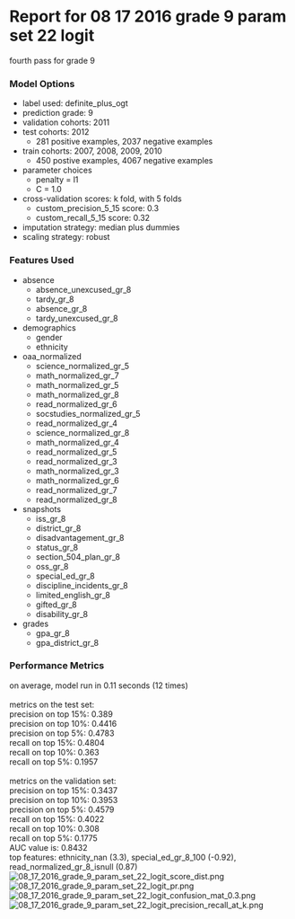 # Report for 08 17 2016 grade 9 param set 22 logit
fourth pass for grade 9

### Model Options
* label used: definite_plus_ogt
* prediction grade: 9
* validation cohorts: 2011
* test cohorts: 2012
	 * 281 positive examples, 2037 negative examples
* train cohorts: 2007, 2008, 2009, 2010
	 * 450 postive examples, 4067 negative examples
* parameter choices
	 * penalty = l1
	 * C = 1.0
* cross-validation scores: k fold, with 5 folds
	 * custom_precision_5_15 score: 0.3
	 * custom_recall_5_15 score: 0.32
* imputation strategy: median plus dummies
* scaling strategy: robust

### Features Used
* absence
	 * absence_unexcused_gr_8
	 * tardy_gr_8
	 * absence_gr_8
	 * tardy_unexcused_gr_8
* demographics
	 * gender
	 * ethnicity
* oaa_normalized
	 * science_normalized_gr_5
	 * math_normalized_gr_7
	 * math_normalized_gr_5
	 * math_normalized_gr_8
	 * read_normalized_gr_6
	 * socstudies_normalized_gr_5
	 * read_normalized_gr_4
	 * science_normalized_gr_8
	 * math_normalized_gr_4
	 * read_normalized_gr_5
	 * read_normalized_gr_3
	 * math_normalized_gr_3
	 * math_normalized_gr_6
	 * read_normalized_gr_7
	 * read_normalized_gr_8
* snapshots
	 * iss_gr_8
	 * district_gr_8
	 * disadvantagement_gr_8
	 * status_gr_8
	 * section_504_plan_gr_8
	 * oss_gr_8
	 * special_ed_gr_8
	 * discipline_incidents_gr_8
	 * limited_english_gr_8
	 * gifted_gr_8
	 * disability_gr_8
* grades
	 * gpa_gr_8
	 * gpa_district_gr_8

### Performance Metrics
on average, model run in 0.11 seconds (12 times) <br/><br/>metrics on the test set: <br/>precision on top 15%: 0.389 <br/>precision on top 10%: 0.4416 <br/>precision on top 5%: 0.4783 <br/>recall on top 15%: 0.4804 <br/>recall on top 10%: 0.363 <br/>recall on top 5%: 0.1957 <br/><br/>metrics on the validation set: <br/>precision on top 15%: 0.3437 <br/>precision on top 10%: 0.3953 <br/>precision on top 5%: 0.4579 <br/>recall on top 15%: 0.4022 <br/>recall on top 10%: 0.308 <br/>recall on top 5%: 0.1775 <br/>AUC value is: 0.8432 <br/>top features: ethnicity_nan (3.3), special_ed_gr_8_100 (-0.92), read_normalized_gr_8_isnull (0.87)
![08_17_2016_grade_9_param_set_22_logit_score_dist.png](figs/08_17_2016_grade_9_param_set_22_logit_score_dist.png)
![08_17_2016_grade_9_param_set_22_logit_pr.png](figs/08_17_2016_grade_9_param_set_22_logit_pr.png)
![08_17_2016_grade_9_param_set_22_logit_confusion_mat_0.3.png](figs/08_17_2016_grade_9_param_set_22_logit_confusion_mat_0.3.png)
![08_17_2016_grade_9_param_set_22_logit_precision_recall_at_k.png](figs/08_17_2016_grade_9_param_set_22_logit_precision_recall_at_k.png)
